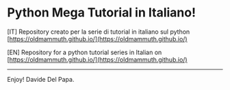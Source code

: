 # Python Mega Tutorial in Italiano!

[IT] Repository creato per la serie di tutorial in italiano sul python [https://oldmammuth.github.io/](https://oldmammuth.github.io/)

[EN] Repository for a python tutorial series in Italian on [https://oldmammuth.github.io/](https://oldmammuth.github.io/)

---
Enjoy!
Davide Del Papa.
